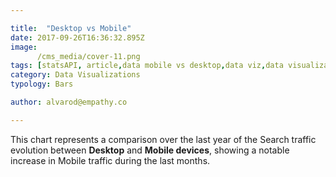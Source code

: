 ```yaml
---

title:  "Desktop vs Mobile"
date: 2017-09-26T16:36:32.895Z
image:
      /cms_media/cover-11.png
tags: [statsAPI, article,data mobile vs desktop,data viz,data visualization,infographics, mobile data]
category: Data Visualizations
typology: Bars

author: alvarod@empathy.co

---
```


<iyd-iframe src="/local-data-vis/2017-09-26-desktop-vs-mobile-search-traffic-evolution/" desktop-height="350px" tablet-height="" mobile-height="" framebimg-order="1"></iyd-iframe>

This chart represents a comparison over the last year of the Search traffic evolution between **Desktop** and **Mobile devices**, showing a notable increase in Mobile traffic during the last months.
